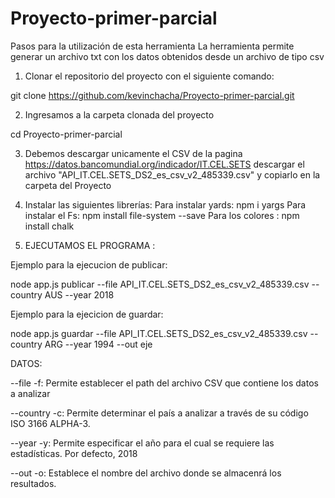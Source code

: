 # Proyecto-primer-parcial
Pasos para la utilización de esta herramienta
La herramienta permite generar un archivo txt con los datos obtenidos desde un archivo de tipo csv

1. Clonar el repositorio del proyecto con el siguiente comando:

git clone https://github.com/kevinchacha/Proyecto-primer-parcial.git

2. Ingresamos a la carpeta clonada del proyecto 

cd Proyecto-primer-parcial

3. Debemos descargar unicamente el CSV de la pagina https://datos.bancomundial.org/indicador/IT.CEL.SETS 
descargar el archivo "API_IT.CEL.SETS_DS2_es_csv_v2_485339.csv" y copiarlo en la carpeta del Proyecto


4. Instalar las siguientes librerías:
Para instalar yards:
npm i yargs
Para instalar el Fs:
npm install file-system --save
Para los colores :
npm install chalk

5. EJECUTAMOS EL PROGRAMA :

Ejemplo para la ejecucion de publicar: 

node app.js publicar  --file API_IT.CEL.SETS_DS2_es_csv_v2_485339.csv --country AUS --year 2018

Ejemplo para la ejecicion de guardar:

node app.js guardar --file API_IT.CEL.SETS_DS2_es_csv_v2_485339.csv --country ARG  --year 1994  --out eje

DATOS:

--file -f: Permite establecer el path del archivo CSV que
contiene los datos a analizar

--country -c: Permite determinar el país a analizar a través
de su código ISO 3166 ALPHA-3.

--year -y: Permite especificar el año para el cual se
requiere las estadísticas. Por defecto, 2018


--out -o: Establece el nombre del archivo donde se almacenrá
los resultados.



